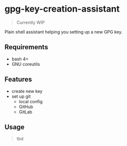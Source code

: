gpg-key-creation-assistant
===
> Currently WIP

Plain shell assistant helping you setting up a new GPG key.

## Requirements
- bash 4+
- GNU coreutils

## Features
- create new key
- set up git
   - local config
   - GitHub
   - GitLab

## Usage

> tbd

